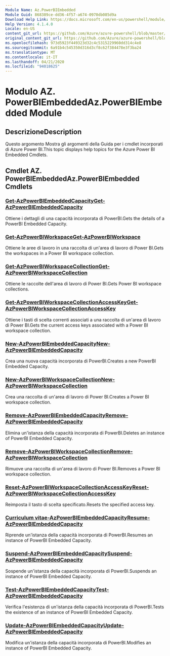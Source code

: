 ```yaml
---
Module Name: Az.PowerBIEmbedded
Module Guid: 868389ce-dd36-4f57-a674-0970db085d9a
Download Help Link: https://docs.microsoft.com/en-us/powershell/module/az.powerbiembedded
Help Version: 4.1.4.0
Locale: en-US
content_git_url: https://github.com/Azure/azure-powershell/blob/master/src/PowerBIEmbedded/PowerBIEmbedded/help/Az.PowerBIEmbedded.md
original_content_git_url: https://github.com/Azure/azure-powershell/blob/master/src/PowerBIEmbedded/PowerBIEmbedded/help/Az.PowerBIEmbedded.md
ms.openlocfilehash: 973d5923f449323d32c4c5315229960dd314c4e8
ms.sourcegitcommit: 6a91b4c545350d316d3cf8c62f384478e3f3ba24
ms.translationtype: MT
ms.contentlocale: it-IT
ms.lasthandoff: 04/21/2020
ms.locfileid: "94018625"
---
```

# <span data-ttu-id="b22f8-101">Modulo AZ. PowerBIEmbedded</span><span class="sxs-lookup"><span data-stu-id="b22f8-101">Az.PowerBIEmbedded Module</span></span>
## <span data-ttu-id="b22f8-102">Descrizione</span><span class="sxs-lookup"><span data-stu-id="b22f8-102">Description</span></span>
<span data-ttu-id="b22f8-103">Questo argomento Mostra gli argomenti della Guida per i cmdlet incorporati di Azure Power BI.</span><span class="sxs-lookup"><span data-stu-id="b22f8-103">This topic displays help topics for the Azure Power BI Embedded Cmdlets.</span></span>

## <span data-ttu-id="b22f8-104">Cmdlet AZ. PowerBIEmbedded</span><span class="sxs-lookup"><span data-stu-id="b22f8-104">Az.PowerBIEmbedded Cmdlets</span></span>
### [<span data-ttu-id="b22f8-105">Get-AzPowerBIEmbeddedCapacity</span><span class="sxs-lookup"><span data-stu-id="b22f8-105">Get-AzPowerBIEmbeddedCapacity</span></span>](Get-AzPowerBIEmbeddedCapacity.md)
<span data-ttu-id="b22f8-106">Ottiene i dettagli di una capacità incorporata di PowerBI.</span><span class="sxs-lookup"><span data-stu-id="b22f8-106">Gets the details of a PowerBI Embedded Capacity.</span></span>

### [<span data-ttu-id="b22f8-107">Get-AzPowerBIWorkspace</span><span class="sxs-lookup"><span data-stu-id="b22f8-107">Get-AzPowerBIWorkspace</span></span>](Get-AzPowerBIWorkspace.md)
<span data-ttu-id="b22f8-108">Ottiene le aree di lavoro in una raccolta di un'area di lavoro di Power BI.</span><span class="sxs-lookup"><span data-stu-id="b22f8-108">Gets the workspaces in a Power BI workspace collection.</span></span>

### [<span data-ttu-id="b22f8-109">Get-AzPowerBIWorkspaceCollection</span><span class="sxs-lookup"><span data-stu-id="b22f8-109">Get-AzPowerBIWorkspaceCollection</span></span>](Get-AzPowerBIWorkspaceCollection.md)
<span data-ttu-id="b22f8-110">Ottiene le raccolte dell'area di lavoro di Power BI.</span><span class="sxs-lookup"><span data-stu-id="b22f8-110">Gets Power BI workspace collections.</span></span>

### [<span data-ttu-id="b22f8-111">Get-AzPowerBIWorkspaceCollectionAccessKey</span><span class="sxs-lookup"><span data-stu-id="b22f8-111">Get-AzPowerBIWorkspaceCollectionAccessKey</span></span>](Get-AzPowerBIWorkspaceCollectionAccessKey.md)
<span data-ttu-id="b22f8-112">Ottiene i tasti di scelta correnti associati a una raccolta di un'area di lavoro di Power BI.</span><span class="sxs-lookup"><span data-stu-id="b22f8-112">Gets the current access keys associated with a Power BI workspace collection.</span></span>

### [<span data-ttu-id="b22f8-113">New-AzPowerBIEmbeddedCapacity</span><span class="sxs-lookup"><span data-stu-id="b22f8-113">New-AzPowerBIEmbeddedCapacity</span></span>](New-AzPowerBIEmbeddedCapacity.md)
<span data-ttu-id="b22f8-114">Crea una nuova capacità incorporata di PowerBI.</span><span class="sxs-lookup"><span data-stu-id="b22f8-114">Creates a new PowerBI Embedded Capacity.</span></span>

### [<span data-ttu-id="b22f8-115">New-AzPowerBIWorkspaceCollection</span><span class="sxs-lookup"><span data-stu-id="b22f8-115">New-AzPowerBIWorkspaceCollection</span></span>](New-AzPowerBIWorkspaceCollection.md)
<span data-ttu-id="b22f8-116">Crea una raccolta di un'area di lavoro di Power BI.</span><span class="sxs-lookup"><span data-stu-id="b22f8-116">Creates a Power BI workspace collection.</span></span>

### [<span data-ttu-id="b22f8-117">Remove-AzPowerBIEmbeddedCapacity</span><span class="sxs-lookup"><span data-stu-id="b22f8-117">Remove-AzPowerBIEmbeddedCapacity</span></span>](Remove-AzPowerBIEmbeddedCapacity.md)
<span data-ttu-id="b22f8-118">Elimina un'istanza della capacità incorporata di PowerBI.</span><span class="sxs-lookup"><span data-stu-id="b22f8-118">Deletes an instance of PowerBI Embedded Capacity.</span></span>

### [<span data-ttu-id="b22f8-119">Remove-AzPowerBIWorkspaceCollection</span><span class="sxs-lookup"><span data-stu-id="b22f8-119">Remove-AzPowerBIWorkspaceCollection</span></span>](Remove-AzPowerBIWorkspaceCollection.md)
<span data-ttu-id="b22f8-120">Rimuove una raccolta di un'area di lavoro di Power BI.</span><span class="sxs-lookup"><span data-stu-id="b22f8-120">Removes a Power BI workspace collection.</span></span>

### [<span data-ttu-id="b22f8-121">Reset-AzPowerBIWorkspaceCollectionAccessKey</span><span class="sxs-lookup"><span data-stu-id="b22f8-121">Reset-AzPowerBIWorkspaceCollectionAccessKey</span></span>](Reset-AzPowerBIWorkspaceCollectionAccessKey.md)
<span data-ttu-id="b22f8-122">Reimposta il tasto di scelta specificato.</span><span class="sxs-lookup"><span data-stu-id="b22f8-122">Resets the specified access key.</span></span>

### [<span data-ttu-id="b22f8-123">Curriculum vitae-AzPowerBIEmbeddedCapacity</span><span class="sxs-lookup"><span data-stu-id="b22f8-123">Resume-AzPowerBIEmbeddedCapacity</span></span>](Resume-AzPowerBIEmbeddedCapacity.md)
<span data-ttu-id="b22f8-124">Riprende un'istanza della capacità incorporata di PowerBI.</span><span class="sxs-lookup"><span data-stu-id="b22f8-124">Resumes an instance of PowerBI Embedded Capacity.</span></span>

### [<span data-ttu-id="b22f8-125">Suspend-AzPowerBIEmbeddedCapacity</span><span class="sxs-lookup"><span data-stu-id="b22f8-125">Suspend-AzPowerBIEmbeddedCapacity</span></span>](Suspend-AzPowerBIEmbeddedCapacity.md)
<span data-ttu-id="b22f8-126">Sospende un'istanza della capacità incorporata di PowerBI.</span><span class="sxs-lookup"><span data-stu-id="b22f8-126">Suspends an instance of PowerBI Embedded Capacity.</span></span>

### [<span data-ttu-id="b22f8-127">Test-AzPowerBIEmbeddedCapacity</span><span class="sxs-lookup"><span data-stu-id="b22f8-127">Test-AzPowerBIEmbeddedCapacity</span></span>](Test-AzPowerBIEmbeddedCapacity.md)
<span data-ttu-id="b22f8-128">Verifica l'esistenza di un'istanza della capacità incorporata di PowerBI.</span><span class="sxs-lookup"><span data-stu-id="b22f8-128">Tests the existence of an instance of PowerBI Embedded Capacity.</span></span>

### [<span data-ttu-id="b22f8-129">Update-AzPowerBIEmbeddedCapacity</span><span class="sxs-lookup"><span data-stu-id="b22f8-129">Update-AzPowerBIEmbeddedCapacity</span></span>](Update-AzPowerBIEmbeddedCapacity.md)
<span data-ttu-id="b22f8-130">Modifica un'istanza della capacità incorporata di PowerBI.</span><span class="sxs-lookup"><span data-stu-id="b22f8-130">Modifies  an instance of PowerBI Embedded Capacity.</span></span>


